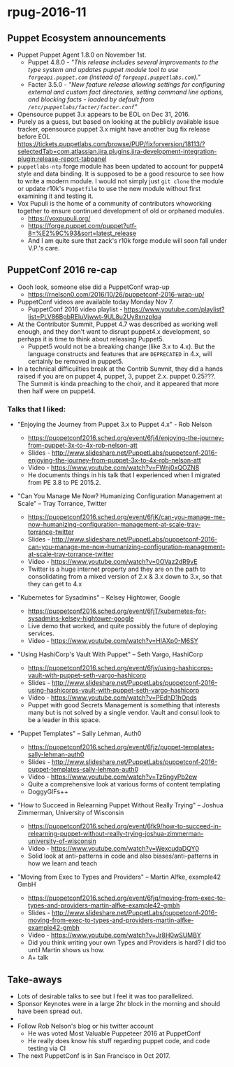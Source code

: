 # rpug-2016-11

## Puppet Ecosystem announcements
+ Puppet Puppet Agent 1.8.0 on November 1st.
  - Puppet 4.8.0 - *"This release includes several improvements to the type system and updates puppet module tool to use `forgeapi.puppet.com` (instead of `forgeapi.puppetlabs.com`)."*
  - Facter 3.5.0 - *"New feature release allowing settings for configuring external and custom fact directories, setting command line options, and blocking facts - loaded by default from `/etc/puppetlabs/facter/facter.conf`"*
+ Opensource puppet 3.x appears to be EOL on Dec 31, 2016.
+ Purely as a guess, but based on looking at the publicly available issue tracker, opensource puppet 3.x might have another bug fix release before EOL https://tickets.puppetlabs.com/browse/PUP/fixforversion/18113/?selectedTab=com.atlassian.jira.plugins.jira-development-integration-plugin:release-report-tabpanel
+ `puppetlabs-ntp` forge module has been updated to account for puppet4 style and data binding. It is supposed to be a good resource to see how to write a modern module. I would not simply just `git clone` the module or update r10k's `Puppetfile` to use the new module without first examining it and testing it.
+ Vox Pupuli is the home of a community of contributors whoworking together to ensure continued development of old or orphaned modules.
  - https://voxpupuli.org/
  - https://forge.puppet.com/puppet?utf-8=%E2%9C%93&sort=latest_release
  - And I am quite sure that zack's r10k forge module will soon fall under V.P.'s care.

## PuppetConf 2016 re-cap
+ Oooh look, someone else did a PuppetConf wrap-up
  - https://rnelson0.com/2016/10/26/puppetconf-2016-wrap-up/
+ PuppetConf videos are available today Monday Nov 7.
  - PuppetConf 2016 video playlist - https://www.youtube.com/playlist?list=PLV86BgbREluVjwwt-9UL8u2Uy8xnzpIqa
+ At the Contributor Summit, Puppet 4.7 was described as working well enough, and they don't want to disrupt puppet4.x development, so  perhaps it is time to think about releasing Puppet5.
  - Puppet5 would not be a breaking change (like 3.x to 4.x). But the language constructs and features that are `DEPRECATED` in 4.x, will certainly be removed in puppet5.
+ In a technical difficuilties break at the Contrib Summit, they did a hands raised if you are on puppet 4, puppet, 3, puppet 2.x. puppet 0.25???. The Summit is kinda preaching to the choir, and it appeared that more then half were on puppet4.

### Talks that I liked:
+ "Enjoying the Journey from Puppet 3.x to Puppet 4.x" - Rob Nelson
  - https://puppetconf2016.sched.org/event/6fj4/enjoying-the-journey-from-puppet-3x-to-4x-rob-nelson-att
  - Slides - http://www.slideshare.net/PuppetLabs/puppetconf-2016-enjoying-the-journey-from-puppet-3x-to-4x-rob-nelson-att
  - Video - https://www.youtube.com/watch?v=FWnj0xQOZN8
  - He documents things in his talk that I experienced when I migrated from PE 3.8 to PE 2015.2.

+ "Can You Manage Me Now? Humanizing Configuration Management at Scale" – Tray Torrance, Twitter
  - https://puppetconf2016.sched.org/event/6fjK/can-you-manage-me-now-humanizing-configuration-management-at-scale-tray-torrance-twitter
  - Slides - http://www.slideshare.net/PuppetLabs/puppetconf-2016-can-you-manage-me-now-humanizing-configuration-management-at-scale-tray-torrance-twitter
  - Video - https://www.youtube.com/watch?v=0OVaz2dR9vE
  - Twitter is a huge internet property and they are on the path to consolidating from a mixed version of 2.x & 3.x down to 3.x, so that they can get to 4.x
+ "Kubernetes for Sysadmins" – Kelsey Hightower, Google
  - https://puppetconf2016.sched.org/event/6fjT/kubernetes-for-sysadmins-kelsey-hightower-google
  - Live demo that worked, and quite possibly the future of deploying services.
  - Video - https://www.youtube.com/watch?v=HlAXp0-M6SY
+ "Using HashiCorp's Vault With Puppet" – Seth Vargo, HashiCorp
  - https://puppetconf2016.sched.org/event/6fjv/using-hashicorps-vault-with-puppet-seth-vargo-hashicorp
  - Slides - http://www.slideshare.net/PuppetLabs/puppetconf-2016-using-hashicorps-vault-with-puppet-seth-vargo-hashicorp
  - Video - https://www.youtube.com/watch?v=PEdhD1hOpds
  - Puppet with good Secrets Management is something that interests many but is not solved by a single vendor. Vault and consul look to be a leader in this space.
+ "Puppet Templates" – Sally Lehman, Auth0
  - https://puppetconf2016.sched.org/event/6fjz/puppet-templates-sally-lehman-auth0
  - Slides - http://www.slideshare.net/PuppetLabs/puppetconf-2016-puppet-templates-sally-lehman-auth0
  - Video - https://www.youtube.com/watch?v=Tz6ngyPb2ew
  - Quite a comprehensive look at various forms of content templating
  - DoggyGIFs++
+ "How to Succeed in Relearning Puppet Without Really Trying" – Joshua Zimmerman, University of Wisconsin
  - https://puppetconf2016.sched.org/event/6fk9/how-to-succeed-in-relearning-puppet-without-really-trying-joshua-zimmerman-university-of-wisconsin
  - Video - https://www.youtube.com/watch?v=WexcudaDQY0
  - Solid look at anti-patterns in code and also biases/anti-patterns in how we learn and teach
+ "Moving from Exec to Types and Providers" – Martin Alfke, example42 GmbH
  - https://puppetconf2016.sched.org/event/6fjq/moving-from-exec-to-types-and-providers-martin-alfke-example42-gmbh
  - Slides - http://www.slideshare.net/PuppetLabs/puppetconf-2016-moving-from-exec-to-types-and-providers-martin-alfke-example42-gmbh
  - Video - https://www.youtube.com/watch?v=Jr8H0wSUMBY
  - Did you think writing your own Types and Providers is hard? I did too until Martin shows us how.
  - A+ talk

## Take-aways
+ Lots of desirable talks to see but I feel it was too parallelized.
+ Sponsor Keynotes were in a large 2hr block in the morning and should have been spread out.
+
+ Follow Rob Nelson's blog or his twitter account
  - He was voted Most Valuable Puppeteer 2016 at PuppetConf
  - He really does know his stuff regarding puppet code, and code testing via CI
+ The next PuppetConf is in San Francisco in Oct 2017.
